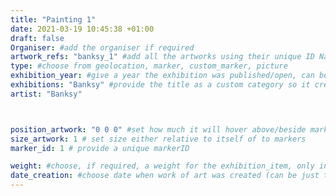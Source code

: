 ```yaml
---
title: "Painting 1"
date: 2021-03-19 10:45:38 +01:00
draft: false
Organiser: #add the organiser if required
artwork_refs: "banksy_1" #add all the artworks using their unique ID Name
type: #choose from geolocation, marker, custom_marker, picture
exhibition_year: #give a year the exhibition was published/open, can be different of creation date of this item
exhibitions: "Banksy" #provide the title as a custom category so it creates a page for the exhibition
artist: "Banksy"



position_artwork: "0 0 0" #set how much it will hover above/beside marker/geolocation. Use "0 0 0" for 3 axes
size_artwork: 1 # set size either relative to itself of to markers
marker_id: 1 # provide a unique markerID

weight: #choose, if required, a weight for the exhibition_item, only integers
date_creation: #choose date when work of art was created (can be just the year if needed)
---
```


